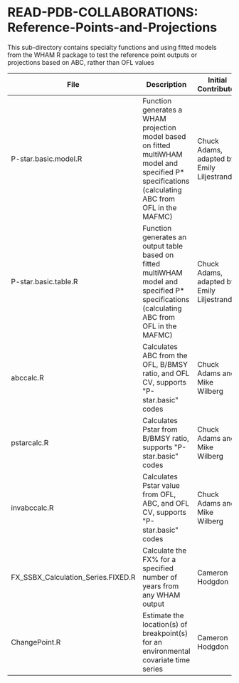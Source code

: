 # READ-PDB-COLLABORATIONS: Reference-Points-and-Projections

This sub-directory contains specialty functions and using fitted models from the WHAM R package to test the reference point outputs or projections based on ABC, rather than OFL values

| File | Description | Initial Contributor |
| ---- | ----------- | ------------------- |
| P-star.basic.model.R    |  Function generates a WHAM projection model based on fitted multiWHAM model and specified P* specifications (calculating ABC from OFL in the MAFMC) |Chuck Adams, adapted by Emily Liljestrand |
| P-star.basic.table.R    |  Function generates an output table based on fitted multiWHAM model and specified P* specifications (calculating ABC from OFL in the MAFMC) |Chuck Adams, adapted by Emily Liljestrand|
| abccalc.R | Calculates ABC from the OFL, B/BMSY ratio, and OFL CV, supports "P-star.basic" codes | Chuck Adams and Mike Wilberg |
| pstarcalc.R | Calculates Pstar from B/BMSY ratio, supports "P-star.basic" codes | Chuck Adams and Mike Wilberg |
| invabccalc.R | Calculates Pstar value from OFL, ABC, and OFL CV, supports "P-star.basic" codes | Chuck Adams and Mike Wilberg |
| FX_SSBX_Calculation_Series.FIXED.R | Calculate the FX% for a specified number of years from any WHAM output | Cameron Hodgdon |
| ChangePoint.R | Estimate the location(s) of breakpoint(s) for an environmental covariate time series | Cameron Hodgdon |
